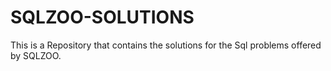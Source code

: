 # SQLZOO-SOLUTIONS
This is a Repository that contains the solutions for the Sql problems offered by SQLZOO.  
